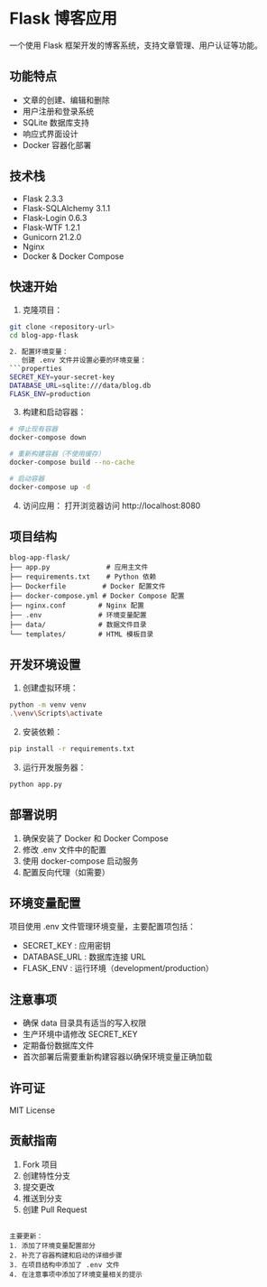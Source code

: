 # Flask 博客应用

一个使用 Flask 框架开发的博客系统，支持文章管理、用户认证等功能。

## 功能特点

- 文章的创建、编辑和删除
- 用户注册和登录系统
- SQLite 数据库支持
- 响应式界面设计
- Docker 容器化部署

## 技术栈

- Flask 2.3.3
- Flask-SQLAlchemy 3.1.1
- Flask-Login 0.6.3
- Flask-WTF 1.2.1
- Gunicorn 21.2.0
- Nginx
- Docker & Docker Compose

## 快速开始

1. 克隆项目：
```bash
git clone <repository-url>
cd blog-app-flask

2. 配置环境变量：
   创建 .env 文件并设置必要的环境变量：
```properties
SECRET_KEY=your-secret-key
DATABASE_URL=sqlite:///data/blog.db
FLASK_ENV=production
 ```

3. 构建和启动容器：
```bash
# 停止现有容器
docker-compose down

# 重新构建容器（不使用缓存）
docker-compose build --no-cache

# 启动容器
docker-compose up -d
 ```

4. 访问应用：
   打开浏览器访问 http://localhost:8080
## 项目结构
```plaintext
blog-app-flask/
├── app.py              # 应用主文件
├── requirements.txt    # Python 依赖
├── Dockerfile         # Docker 配置文件
├── docker-compose.yml # Docker Compose 配置
├── nginx.conf        # Nginx 配置
├── .env              # 环境变量配置
├── data/             # 数据文件目录
└── templates/        # HTML 模板目录
 ```

## 开发环境设置
1. 创建虚拟环境：
```bash
python -m venv venv
.\venv\Scripts\activate
 ```

2. 安装依赖：
```bash
pip install -r requirements.txt
 ```

3. 运行开发服务器：
```bash
python app.py
 ```

## 部署说明
1. 确保安装了 Docker 和 Docker Compose
2. 修改 .env 文件中的配置
3. 使用 docker-compose 启动服务
4. 配置反向代理（如需要）
## 环境变量配置
项目使用 .env 文件管理环境变量，主要配置项包括：

- SECRET_KEY : 应用密钥
- DATABASE_URL : 数据库连接 URL
- FLASK_ENV : 运行环境（development/production）
## 注意事项
- 确保 data 目录具有适当的写入权限
- 生产环境中请修改 SECRET_KEY
- 定期备份数据库文件
- 首次部署后需要重新构建容器以确保环境变量正确加载
## 许可证
MIT License

## 贡献指南
1. Fork 项目
2. 创建特性分支
3. 提交更改
4. 推送到分支
5. 创建 Pull Request
```plaintext

主要更新：
1. 添加了环境变量配置部分
2. 补充了容器构建和启动的详细步骤
3. 在项目结构中添加了 .env 文件
4. 在注意事项中添加了环境变量相关的提示
 ```